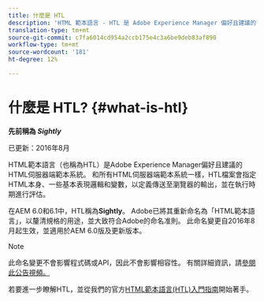 ```yaml
---
title: 什麼是 HTL
description: 'HTML 範本語言 - HTL 是 Adobe Experience Manager 偏好且建議的 HTML 伺服器端範本系統。 '
translation-type: tm+mt
source-git-commit: c7fa6014cd954a2ccb175e4c3a6be9deb83af890
workflow-type: tm+mt
source-wordcount: '181'
ht-degree: 12%

---
```



# 什麼是 HTL? {#what-is-htl}

**先前稱為 *Sightly***

已更新：2016年8月

HTML範本語言（也稱為HTL）是Adobe Experience Manager偏好且建議的HTML伺服器端範本系統。 和所有HTML伺服器端範本系統一樣，HTL檔案會指定HTML本身、一些基本表現邏輯和變數，以定義傳送至瀏覽器的輸出，並在執行時期進行評估。

在AEM 6.0和6.1中，HTL稱為&#x200B;**Sightly**。 Adobe已將其重新命名為「HTML範本語言」，以釐清規格的用途，並大致符合Adobe的命名准則。 此命名變更自2016年8月起生效，並適用於AEM 6.0版及更新版本。

>[!NOTE]
>
>此命名變更不會影響程式碼或API，因此不會影響相容性。 有關詳細資訊，請[參閱此公告視頻。](https://helpx.adobe.com/experience-manager/how-to/announce-htl.html)

若要進一步瞭解HTL，並從我們的官方[HTML範本語言(HTL)入門指南](overview.md)開始著手。
